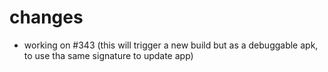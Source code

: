 # changes

- working on #343 (this will trigger a new build but as a debuggable apk, to use tha same signature to update app)

